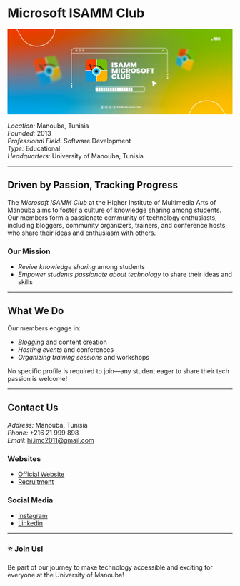 # Microsoft ISAMM Club

![Microsoft ISAMM Club Banner](https://github.com/IMC-1/IMC-1/blob/main/457670758_1057592569699558_6171224642088294497_n.jpg) 

*Location:* Manouba, Tunisia  
*Founded:* 2013   
*Professional Field:* Software Development   
*Type:* Educational  
*Headquarters:* University of Manouba, Tunisia  

---

## Driven by Passion, Tracking Progress

The *Microsoft ISAMM Club* at the Higher Institute of Multimedia Arts of Manouba aims to foster a culture of knowledge sharing among students. Our members form a passionate community of technology enthusiasts, including bloggers, community organizers, trainers, and conference hosts, who share their ideas and enthusiasm with others.

### Our Mission
- *Revive knowledge sharing* among students  
- *Empower students passionate about technology* to share their ideas and skills  

---

## What We Do

Our members engage in:
- *Blogging* and content creation
- *Hosting events* and conferences
- *Organizing training sessions* and workshops

No specific profile is required to join—any student eager to share their tech passion is welcome!

---

## Contact Us

*Address:* Manouba, Tunisia  
*Phone:* +216 21 999 898  
*Email:* hi.imc2011@gmail.com  

### Websites  
- [Official Website](https://isamm-microsoft-club.tn/)  
- [Recruitment](https://bit.ly/IMCISHIRING2024)  

### Social Media  
- [Instagram](https://www.instagram.com/isamm_microsoft_club)
- [Linkedin](https://www.linkedin.com/company/isamm-microsoft-club/?fbclid=IwZXh0bgNhZW0CMTEAAR3VvkxvISzdZmtX8d3YUx2MQxD4KYa63elRewp9-5_WS68Ju8hbf-dvXtY_aem_8KwhuaVBRioYyuF-uGq1wQ)

---


### ⭐ Join Us!
Be part of our journey to make technology accessible and exciting for everyone at the University of Manouba!
